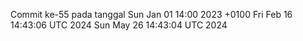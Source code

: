 Commit ke-55 pada tanggal Sun Jan 01 14:00 2023 +0100
Fri Feb 16 14:43:06 UTC 2024
Sun May 26 14:43:04 UTC 2024
